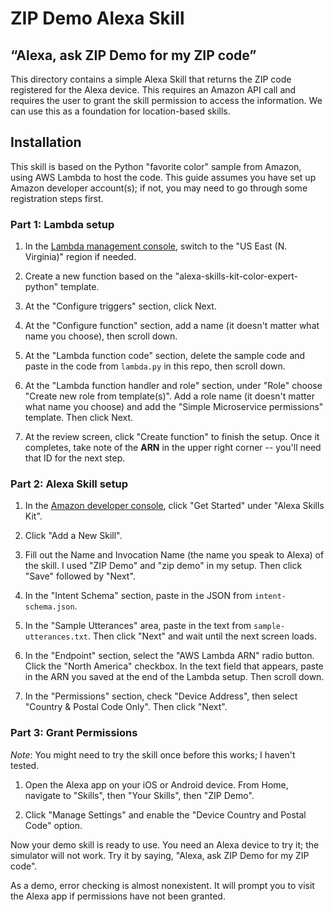 # ZIP Demo Alexa Skill

## “Alexa, ask ZIP Demo for my ZIP code”

This directory contains a simple Alexa Skill that returns the ZIP code registered for the Alexa device. This requires an Amazon API call and requires the user to grant the skill permission to access the information. We can use this as a foundation for location-based skills.

## Installation

This skill is based on the Python "favorite color" sample from Amazon, using AWS Lambda to host the code. This guide assumes you have set up Amazon developer account(s); if not, you may need to go through some registration steps first.

### Part 1: Lambda setup

1. In the [Lambda management console](https://console.aws.amazon.com/lambda/home), switch to the "US East (N. Virginia)" region if needed.

2. Create a new function based on the "alexa-skills-kit-color-expert-python" template.

3. At the "Configure triggers" section, click Next.

4. At the "Configure function" section, add a name (it doesn't matter what name you choose), then scroll down.

5. At the "Lambda function code" section, delete the sample code and paste in the code from `lambda.py` in this repo, then scroll down.

6. At the "Lambda function handler and role" section, under "Role" choose "Create new role from template(s)". Add a role name (it doesn't matter what name you choose) and add the "Simple Microservice permissions" template. Then click Next.

5. At the review screen, click "Create function" to finish the setup. Once it completes, take note of the **ARN** in the upper right corner -- you'll need that ID for the next step.

### Part 2: Alexa Skill setup

1. In the [Amazon developer console](https://developer.amazon.com/edw/home.html), click "Get Started" under "Alexa Skills Kit".

2. Click "Add a New Skill".

3. Fill out the Name and Invocation Name (the name you speak to Alexa) of the skill. I used "ZIP Demo" and "zip demo" in my setup. Then click "Save" followed by "Next".

4. In the "Intent Schema" section, paste in the JSON from `intent-schema.json`.

5. In the "Sample Utterances" area, paste in the text from `sample-utterances.txt`. Then click "Next" and wait until the next screen loads.

6. In the "Endpoint" section, select the "AWS Lambda ARN" radio button. Click the "North America" checkbox. In the text field that appears, paste in the ARN you saved at the end of the Lambda setup. Then scroll down.

7. In the "Permissions" section, check "Device Address", then select "Country & Postal Code Only". Then click "Next".

### Part 3: Grant Permissions

_Note_: You might need to try the skill once before this works; I haven't tested.

1. Open the Alexa app on your iOS or Android device. From Home, navigate to "Skills", then "Your Skills", then "ZIP Demo".

2. Click "Manage Settings" and enable the "Device Country and Postal Code" option.

Now your demo skill is ready to use. You need an Alexa device to try it; the simulator will not work. Try it by saying, "Alexa, ask ZIP Demo for my ZIP code".

As a demo, error checking is almost nonexistent. It will prompt you to visit the Alexa app if permissions have not been granted.

